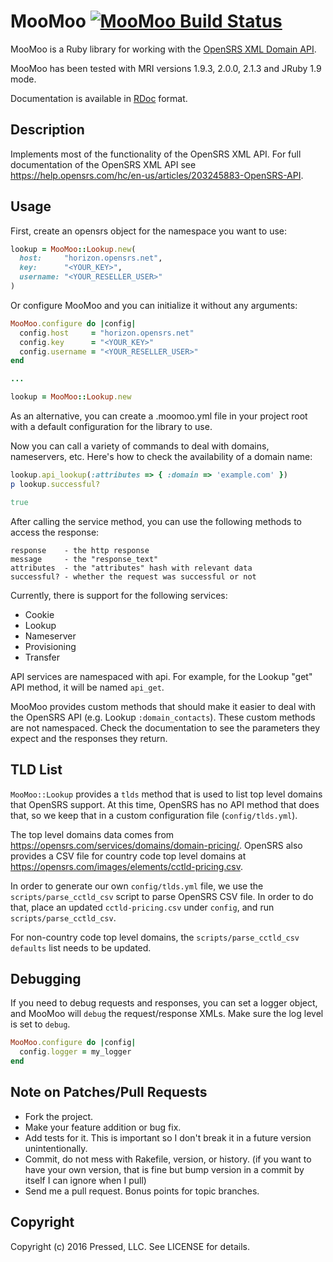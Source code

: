 MooMoo [![MooMoo Build Status][Build Icon]][Build Status]
=========================================================

MooMoo is a Ruby library for working with the [OpenSRS XML Domain API][].

MooMoo has been tested with MRI versions 1.9.3, 2.0.0, 2.1.3 and JRuby 1.9 mode.

Documentation is available in [RDoc][] format.

[Build Status]: http://travis-ci.org/pressednet/moo_moo
[Build Icon]: https://secure.travis-ci.org/pressednet/moo_moo.png?branch=master
[OpenSRS XML Domain API]: https://opensrs.com/integration/api/
[RDoc]: http://rdoc.info/github/pressednet/moo_moo/master/frames

Description
-----------

Implements most of the functionality of the OpenSRS XML API. For full
documentation of the OpenSRS XML API see
<https://help.opensrs.com/hc/en-us/articles/203245883-OpenSRS-API>.

Usage
-----

First, create an opensrs object for the namespace you want to use:

```ruby
lookup = MooMoo::Lookup.new(
  host:     "horizon.opensrs.net",
  key:      "<YOUR_KEY>",
  username: "<YOUR_RESELLER_USER>"
)
```
Or configure MooMoo and you can initialize it without any arguments:

```ruby
MooMoo.configure do |config|
  config.host     = "horizon.opensrs.net"
  config.key      = "<YOUR_KEY>"
  config.username = "<YOUR_RESELLER_USER>"
end

...

lookup = MooMoo::Lookup.new
```

As an alternative, you can create a .moomoo.yml file in your project root with a default
configuration for the library to use.

Now you can call a variety of commands to deal with domains, nameservers, etc.
Here's how to check the availability of a domain name:

```ruby
lookup.api_lookup(:attributes => { :domain => 'example.com' })
p lookup.successful?

true
```

After calling the service method, you can use the following methods to access
the response:

```
response    - the http response
message     - the "response_text"
attributes  - the "attributes" hash with relevant data
successful? - whether the request was successful or not
```

Currently, there is support for the following services:

  * Cookie
  * Lookup
  * Nameserver
  * Provisioning
  * Transfer

API services are namespaced with api. For example, for the Lookup "get" API method,
it will be named `api_get`.

MooMoo provides custom methods that should make it easier to deal with the OpenSRS
API (e.g. Lookup `:domain_contacts`). These custom methods are not namespaced.
Check the documentation to see the parameters they expect and the responses
they return.

TLD List
--------

`MooMoo::Lookup` provides a `tlds` method that is used to list top level domains
that OpenSRS support. At this time, OpenSRS has no API method that does that,
so we keep that in a custom configuration file (`config/tlds.yml`).

The top level domains data comes from https://opensrs.com/services/domains/domain-pricing/.
OpenSRS also provides a CSV file for country code top level domains at
https://opensrs.com/images/elements/cctld-pricing.csv.

In order to generate our own `config/tlds.yml` file, we use the `scripts/parse_cctld_csv`
script to parse OpenSRS CSV file. In order to do that, place an updated `cctld-pricing.csv`
under `config`, and run `scripts/parse_cctld_csv`.

For non-country code top level domains, the `scripts/parse_cctld_csv` `defaults`
list needs to be updated.

Debugging
---------

If you need to debug requests and responses, you can set a logger object, and
MooMoo will `debug` the request/response XMLs. Make sure the log level is set to
`debug`.

```ruby
MooMoo.configure do |config|
  config.logger = my_logger
end
```

Note on Patches/Pull Requests
-----------------------------

* Fork the project.
* Make your feature addition or bug fix.
* Add tests for it. This is important so I don't break it in a
  future version unintentionally.
* Commit, do not mess with Rakefile, version, or history. (if you want to have
  your own version, that is fine but bump version in a commit by itself I can
  ignore when I pull)
* Send me a pull request. Bonus points for topic branches.

Copyright
---------

Copyright (c) 2016 Pressed, LLC. See LICENSE for details.
